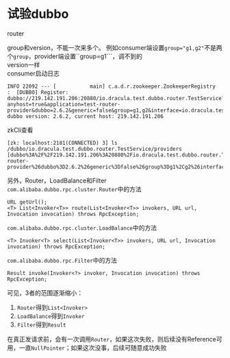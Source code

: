 # 试验dubbo

router

group和version，不能一次来多个。
例如consumer端设置```group="g1,g2"```不是两个```group```，provider端设置``group=g1```，调不到的  
version一样  
consumer启动日志
```
INFO 22092 --- [           main] c.a.d.r.zookeeper.ZookeeperRegistry      :  [DUBBO] Register: dubbo://219.142.191.206:20880/io.dracula.test.dubbo.router.TestService?anyhost=true&application=test-router-provider&dubbo=2.6.2&generic=false&group=g1,g2&interface=io.dracula.test.dubbo.router.TestService&methods=sayHello&pid=22092&revision=v1,v2&side=provider&timestamp=1552361766254&version=v1,v2, dubbo version: 2.6.2, current host: 219.142.191.206
```
zkCli查看
```
[zk: localhost:2181(CONNECTED) 3] ls /dubbo/io.dracula.test.dubbo.router.TestService/providers
[dubbo%3A%2F%2F219.142.191.206%3A20880%2Fio.dracula.test.dubbo.router.TestService%3Fanyhost%3Dtrue%26application%3Dtest-router-provider%26dubbo%3D2.6.2%26generic%3Dfalse%26group%3Dg1%2Cg2%26interface%3Dio.dracula.test.dubbo.router.TestService%26methods%3DsayHello%26pid%3D22092%26revision%3Dv1%2Cv2%26side%3Dprovider%26timestamp%3D1552361766254%26version%3Dv1%2Cv2]
```

另外，Router，LoadBalance和Filter  
```com.alibaba.dubbo.rpc.cluster.Router```中的方法
```
URL getUrl();
<T> List<Invoker<T>> route(List<Invoker<T>> invokers, URL url, Invocation invocation) throws RpcException;
```
```com.alibaba.dubbo.rpc.cluster.LoadBalance```中的方法
```
<T> Invoker<T> select(List<Invoker<T>> invokers, URL url, Invocation invocation) throws RpcException;
```
```com.alibaba.dubbo.rpc.Filter```中的方法
```
Result invoke(Invoker<?> invoker, Invocation invocation) throws RpcException;
```
可见，3者的范围逐渐缩小：  
1. ```Router```得到```List<Invoker>```
1. ```LoadBalance```得到```Invoker```
1. ```Filter```得到```Result```

在真正发请求前，会有一次调用```Router```，如果这次失败，则后续没有Reference可用，一直```NullPointer```；如果这次没事，后续可随意成功失败
